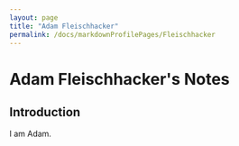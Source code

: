 ```yaml
---
layout: page
title: "Adam Fleischhacker"
permalink: /docs/markdownProfilePages/Fleischhacker
---
```


# Adam Fleischhacker's Notes

## Introduction
I am Adam.

